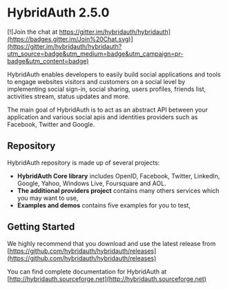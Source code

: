# HybridAuth 2.5.0

[![Join the chat at https://gitter.im/hybridauth/hybridauth](https://badges.gitter.im/Join%20Chat.svg)](https://gitter.im/hybridauth/hybridauth?utm_source=badge&utm_medium=badge&utm_campaign=pr-badge&utm_content=badge)

HybridAuth enables developers to easily build social applications and tools
to engage websites visitors and customers on a social level by implementing
social sign-in, social sharing, users profiles, friends list, activities
stream, status updates and more.

The main goal of HybridAuth is to act as an abstract API between your application
and various social apis and identities providers such as Facebook, Twitter and Google.

## Repository

HybridAuth repository is made up of several projects:

- **HybridAuth Core library** includes OpenID, Facebook, Twitter, LinkedIn, Google, Yahoo, Windows Live, Foursquare and AOL.
- **The additional providers project** contains many others services
  which you may want to use,
- **Examples and demos** contains five examples for you to test,

## Getting Started

We highly recommend that you download and use the latest release from [https://github.com/hybridauth/hybridauth/releases](https://github.com/hybridauth/hybridauth/releases)

You can find  complete documentation for HybridAuth
at [http://hybridauth.sourceforge.net](http://hybridauth.sourceforge.net)
